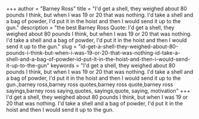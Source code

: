 +++
author = "Barney Ross"
title = "I'd get a shell, they weighed about 80 pounds I think, but when I was 19 or 20 that was nothing. I'd take a shell and a bag of powder, I'd put it in the hoist and then I would send it up to the gun."
description = "the best Barney Ross Quote: I'd get a shell, they weighed about 80 pounds I think, but when I was 19 or 20 that was nothing. I'd take a shell and a bag of powder, I'd put it in the hoist and then I would send it up to the gun."
slug = "id-get-a-shell-they-weighed-about-80-pounds-i-think-but-when-i-was-19-or-20-that-was-nothing-id-take-a-shell-and-a-bag-of-powder-id-put-it-in-the-hoist-and-then-i-would-send-it-up-to-the-gun"
keywords = "I'd get a shell, they weighed about 80 pounds I think, but when I was 19 or 20 that was nothing. I'd take a shell and a bag of powder, I'd put it in the hoist and then I would send it up to the gun.,barney ross,barney ross quotes,barney ross quote,barney ross sayings,barney ross saying,quotes, sayings,quote, saying, motivation"
+++
I'd get a shell, they weighed about 80 pounds I think, but when I was 19 or 20 that was nothing. I'd take a shell and a bag of powder, I'd put it in the hoist and then I would send it up to the gun.
